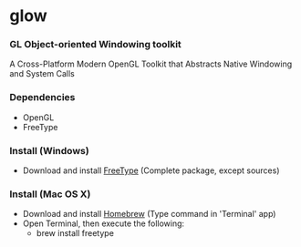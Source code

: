 # glow
### GL Object-oriented Windowing toolkit
A Cross-Platform Modern OpenGL Toolkit that Abstracts Native Windowing and System Calls

### Dependencies

* OpenGL
* FreeType

### Install (Windows)

* Download and install [FreeType](http://gnuwin32.sourceforge.net/packages/freetype.htm) (Complete package, except sources)

### Install (Mac OS X)

* Download and install [Homebrew](http://brew.sh/) (Type command in 'Terminal' app)
* Open Terminal, then execute the following:
    * brew install freetype
	